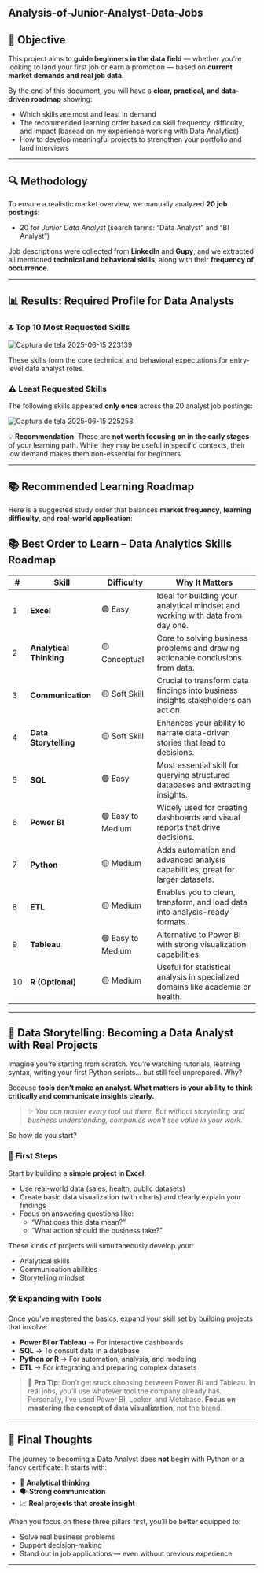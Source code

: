 ## Analysis-of-Junior-Analyst-Data-Jobs


## 🎯 Objective

This project aims to **guide beginners in the data field** — whether you're looking to land your first job or earn a promotion — based on **current market demands and real job data**.

By the end of this document, you will have a **clear, practical, and data-driven roadmap** showing:

- Which skills are most and least in demand
- The recommended learning order based on skill frequency, difficulty, and impact (basead on my experience working with Data Analytics)
- How to develop meaningful projects to strengthen your portfolio and land interviews

---

## 🔍 Methodology

To ensure a realistic market overview, we manually analyzed **20 job postings**:
- 20 for *Junior Data Analyst* (search terms: “Data Analyst” and “BI Analyst”)

Job descriptions were collected from **LinkedIn** and **Gupy**, and we extracted all mentioned **technical and behavioral skills**, along with their **frequency of occurrence**.

---

## 📊 Results: Required Profile for Data Analysts

### 🔝 Top 10 Most Requested Skills

![Captura de tela 2025-06-15 223139](https://github.com/user-attachments/assets/0ba7d743-0c52-4ed9-92dc-4d1736c12e9f)


These skills form the core technical and behavioral expectations for entry-level data analyst roles.

### ⚠️ Least Requested Skills

The following skills appeared **only once** across the 20 analyst job postings:

![Captura de tela 2025-06-15 225253](https://github.com/user-attachments/assets/9d63a9c4-147c-4a35-b94c-de9ee8736ec1)


💡 **Recommendation**: These are **not worth focusing on in the early stages** of your learning path. While they may be useful in specific contexts, their low demand makes them non-essential for beginners.

---

## 📚 Recommended Learning Roadmap

Here is a suggested study order that balances **market frequency**, **learning difficulty**, and **real-world application**:

## 📚 Best Order to Learn – Data Analytics Skills Roadmap

| #  | Skill                   | Difficulty       | Why It Matters                                                                 |
|----|-------------------------|------------------|---------------------------------------------------------------------------------|
| 1  | **Excel**               | 🟢 Easy           | Ideal for building your analytical mindset and working with data from day one. |
| 2  | **Analytical Thinking** | 🟡 Conceptual     | Core to solving business problems and drawing actionable conclusions from data. |
| 3  | **Communication**       | 🟡 Soft Skill     | Crucial to transform data findings into business insights stakeholders can act on. |
| 4  | **Data Storytelling**   | 🟡 Soft Skill     | Enhances your ability to narrate data-driven stories that lead to decisions.    |
| 5  | **SQL**                 | 🟢 Easy           | Most essential skill for querying structured databases and extracting insights. |
| 6  | **Power BI**            | 🟢 Easy to Medium | Widely used for creating dashboards and visual reports that drive decisions.    |
| 7  | **Python**              | 🟡 Medium         | Adds automation and advanced analysis capabilities; great for larger datasets.  |
| 8  | **ETL**                 | 🟡 Medium         | Enables you to clean, transform, and load data into analysis-ready formats.     |
| 9  | **Tableau**             | 🟢 Easy to Medium | Alternative to Power BI with strong visualization capabilities.                 |
| 10 | **R (Optional)**        | 🟡 Medium         | Useful for statistical analysis in specialized domains like academia or health. |



---

## 🧠 Data Storytelling: Becoming a Data Analyst with Real Projects

Imagine you’re starting from scratch. You’re watching tutorials, learning syntax, writing your first Python scripts... but still feel unprepared. Why?

Because **tools don’t make an analyst. What matters is your ability to think critically and communicate insights clearly.**

> ✨ *You can master every tool out there. But without storytelling and business understanding, companies won’t see value in your work.*

So how do you start?

### 🚀 First Steps

Start by building a **simple project in Excel**:
- Use real-world data (sales, health, public datasets)
- Create basic data visualization (with charts) and clearly explain your findings
- Focus on answering questions like:
  - “What does this data mean?”
  - “What action should the business take?”

These kinds of projects will simultaneously develop your:

- Analytical skills  
- Communication abilities  
- Storytelling mindset  

### 🛠️ Expanding with Tools

Once you’ve mastered the basics, expand your skill set by building projects that involve:

- **Power BI or Tableau** → For interactive dashboards  
- **SQL** → To consult data in a database 
- **Python or R** → For automation, analysis, and modeling  
- **ETL** → For integrating and preparing complex datasets  

> 📝 **Pro Tip**: Don’t get stuck choosing between Power BI and Tableau. In real jobs, you’ll use whatever tool the company already has. Personally, I’ve used Power BI, Looker, and Metabase. **Focus on mastering the concept of data visualization**, not the brand.

---

## 📌 Final Thoughts

The journey to becoming a Data Analyst does **not** begin with Python or a fancy certificate. It starts with:

- 🧠 **Analytical thinking**
- 🗣️ **Strong communication**
- 📈 **Real projects that create insight**

When you focus on these three pillars first, you’ll be better equipped to:

- Solve real business problems  
- Support decision-making  
- Stand out in job applications — even without previous experience

---


